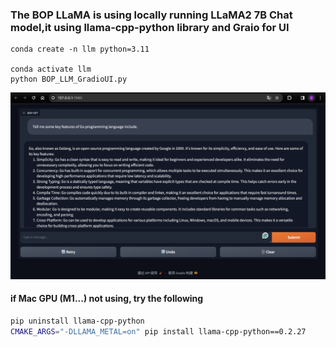 ### The BOP LLaMA is using locally running LLaMA2 7B Chat model,it using llama-cpp-python library and Graio for UI

```
conda create -n llm python=3.11

conda activate llm
python BOP_LLM_GradioUI.py
```

![01 Image](01.png)

#### if Mac GPU (M1...) not using, try the following

```bash
pip uninstall llama-cpp-python
CMAKE_ARGS="-DLLAMA_METAL=on" pip install llama-cpp-python==0.2.27
```
